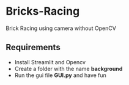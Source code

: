 # Bricks-Racing
Brick Racing using camera without OpenCV

## Requirements
- Install Streamlit and Opencv
- Create a folder with the name **background**
- Run the gui file **GUI.py** and have fun
